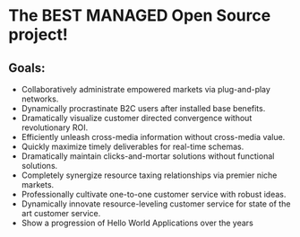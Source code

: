 # The BEST MANAGED Open Source project!

## Goals:

* Collaboratively administrate empowered markets via plug-and-play networks. 
* Dynamically procrastinate B2C users after installed base benefits. 
* Dramatically visualize customer directed convergence without revolutionary ROI.
* Efficiently unleash cross-media information without cross-media value. 
* Quickly maximize timely deliverables for real-time schemas. 
* Dramatically maintain clicks-and-mortar solutions without functional solutions.
* Completely synergize resource taxing relationships via premier niche markets. 
* Professionally cultivate one-to-one customer service with robust ideas. 
* Dynamically innovate resource-leveling customer service for state of the art customer service.
* Show a progression of Hello World Applications over the years
